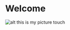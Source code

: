 # Welcome
![alt this is my picture](https://www.afterlife.co/us/obituary-simpson-leo-vinson-linkous-1561335-614a788.jpg)
touch
